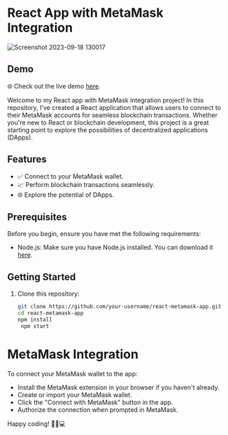 # React App with MetaMask Integration

![Screenshot 2023-09-18 130017](https://github.com/vikki9121/Web3.0-Metamask/assets/111560544/ac9b8bb6-fab6-4298-8cc9-cfcc45ddc9e7)

## Demo

🌐 Check out the live demo [here](https://metmaskconnect.netlify.app/).



Welcome to my React app with MetaMask integration project! In this repository, I've created a React application that allows users to connect to their MetaMask accounts for seamless blockchain transactions. Whether you're new to React or blockchain development, this project is a great starting point to explore the possibilities of decentralized applications (DApps).

## Features

- ✅ Connect to your MetaMask wallet.
- 📈 Perform blockchain transactions seamlessly.
- 🌐 Explore the potential of DApps.

## Prerequisites

Before you begin, ensure you have met the following requirements:

- Node.js: Make sure you have Node.js installed. You can download it [here](https://nodejs.org/).

## Getting Started

1. Clone this repository:

   ```bash
   git clone https://github.com/your-username/react-metamask-app.git
   cd react-metamask-app
   npm install
    npm start
# MetaMask Integration
To connect your MetaMask wallet to the app:

- Install the MetaMask extension in your browser if you haven't already.
- Create or import your MetaMask wallet.
- Click the "Connect with MetaMask" button in the app.
- Authorize the connection when prompted in MetaMask.




Happy coding! 🚀🔗💻



